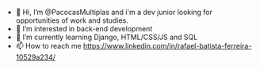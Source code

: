 - 👋 Hi, I’m @PacocasMultiplas and i'm a dev junior looking for opportunities of work and studies.
- 👀 I’m interested in back-end development
- 🌱 I’m currently learning Django, HTML/CSS/JS and SQL
- 📫 How to reach me https://www.linkedin.com/in/rafael-batista-ferreira-10529a234/

<!---
PacocasMultiplas/PacocasMultiplas is a ✨ special ✨ repository because its `README.md` (this file) appears on your GitHub profile.
You can click the Preview link to take a look at your changes.
--->

